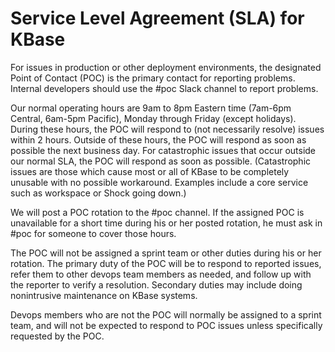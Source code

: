 # Service Level Agreement (SLA) for KBase

For issues in production or other deployment environments, the designated Point of Contact (POC) is the primary contact for reporting problems.  Internal developers should use the #poc Slack channel to report problems.

Our normal operating hours are 9am to 8pm Eastern time (7am-6pm Central, 6am-5pm Pacific), Monday through Friday (except holidays).  During these hours, the POC will respond to (not necessarily resolve) issues within 2 hours.  Outside of these hours, the POC will respond as soon as possible the next business day.  For catastrophic issues that occur outside our normal SLA, the POC will respond as soon as possible.  (Catastrophic issues are those which cause most or all of KBase to be completely unusable with no possible workaround.  Examples include a core service such as workspace or Shock going down.)

We will post a POC rotation to the #poc channel.  If the assigned POC is unavailable for a short time during his or her posted rotation, he must ask in #poc for someone to cover those hours.

The POC will not be assigned a sprint team or other duties during his or her rotation.  The primary duty of the POC will be to respond to reported issues, refer them to other devops team members as needed, and follow up with the reporter to verify a resolution.  Secondary duties may include doing nonintrusive maintenance on KBase systems.

Devops members who are not the POC will normally be assigned to a sprint team, and will not be expected to respond to POC issues unless specifically requested by the POC.
